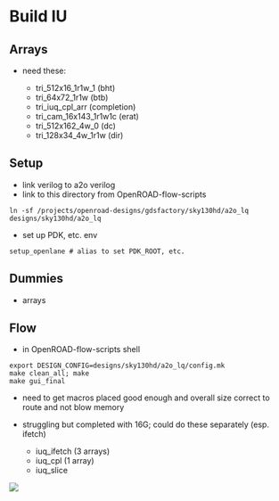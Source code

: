 # Build IU

## Arrays

* need these:

   * tri_512x16_1r1w_1 (bht)
   * tri_64x72_1r1w (btb)
   * tri_iuq_cpl_arr (completion)
   * tri_cam_16x143_1r1w1c (erat)
   * tri_512x162_4w_0 (dc)
   * tri_128x34_4w_1r1w (dir)

## Setup

* link verilog to a2o verilog
* link to this directory from OpenROAD-flow-scripts

```
ln -sf /projects/openroad-designs/gdsfactory/sky130hd/a2o_lq designs/sky130hd/a2o_lq
```

* set up PDK, etc. env
```
setup_openlane # alias to set PDK_ROOT, etc.
```

## Dummies

* arrays

## Flow

* in OpenROAD-flow-scripts shell

```
export DESIGN_CONFIG=designs/sky130hd/a2o_lq/config.mk
make clean_all; make
make gui_final
```

* need to get macros placed good enough and overall size correct to route and not blow memory
* struggling but completed with 16G; could do these separately (esp. ifetch)

   * iuq_ifetch (3 arrays)
   * iuq_cpl (1 array)
   * iuq_slice


<image src="lq_1018.png">


